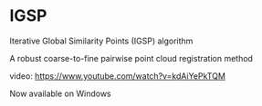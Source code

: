 # IGSP
Iterative Global Similarity Points (IGSP) algorithm 

A robust coarse-to-fine pairwise point cloud registration method 

video: https://www.youtube.com/watch?v=kdAiYePkTQM

Now available on Windows

